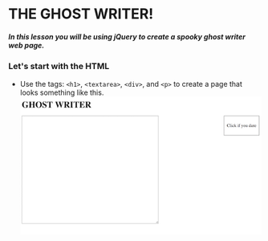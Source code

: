 # THE GHOST WRITER!
##### In this lesson you will be using jQuery to create a spooky ghost writer web page.

### Let's start with the HTML
* Use the tags: `<h1>`, `<textarea>`, `<div>`, and `<p>` to create a page that looks something like this.
![screen](images/screenshot.png)